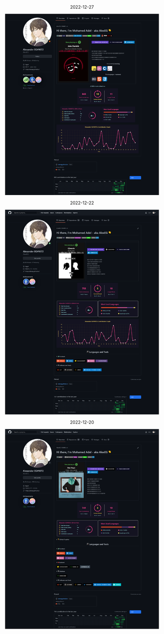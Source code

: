 <p align="center"> 2022-12-27</p>

![2022-12-27](images/Screenshot%202022-12-27%20at%2003-18-35%20AlexEG%20-%20Overview.png)

<p align="center"> 2022-12-22</p>

![2022-12-20](images/Screenshot%202022-12-22%20at%2006-05-35%20AlexEG%20(Alexander%20EG%239072).png)

<p align="center"> 2022-12-20</p>

![2022-12-20](images/Screenshot%202022-12-20%20at%2013-35-17%20AlexEG%20-%20Overview.png)
